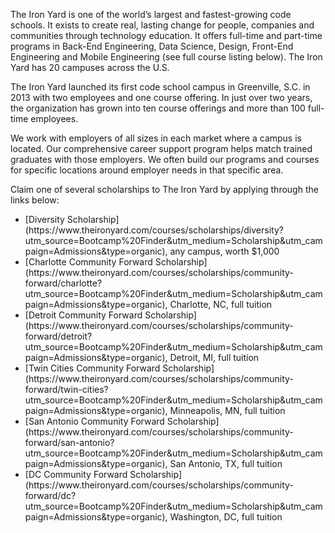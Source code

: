 The Iron Yard is one of the world’s largest and fastest-growing code schools. It exists to create real, lasting change for people, companies and communities through technology education. It offers full-time and part-time programs in Back-End Engineering, Data Science, Design, Front-End Engineering and Mobile Engineering (see full course listing below). The Iron Yard has 20 campuses across the U.S.

The Iron Yard launched its first code school campus in Greenville, S.C. in 2013 with two employees and one course offering. In just over two years, the organization has grown into ten course offerings and more than 100 full-time employees.

We work with employers of all sizes in each market where a campus is located. Our comprehensive career support program helps match trained graduates with those employers. We often build our programs and courses for specific locations around employer needs in that specific area.

Claim one of several scholarships to The Iron Yard by applying through the links below:
<ul>
  <li>[Diversity Scholarship](https://www.theironyard.com/courses/scholarships/diversity?utm_source=Bootcamp%20Finder&utm_medium=Scholarship&utm_campaign=Admissions&type=organic), any campus, worth $1,000</li>

  <li>[Charlotte Community Forward Scholarship](https://www.theironyard.com/courses/scholarships/community-forward/charlotte?utm_source=Bootcamp%20Finder&utm_medium=Scholarship&utm_campaign=Admissions&type=organic), Charlotte, NC, full tuition</li>

  <li>[Detroit Community Forward Scholarship](https://www.theironyard.com/courses/scholarships/community-forward/detroit?utm_source=Bootcamp%20Finder&utm_medium=Scholarship&utm_campaign=Admissions&type=organic), Detroit, MI, full tuition</li>

  <li>[Twin Cities Community Forward Scholarship](https://www.theironyard.com/courses/scholarships/community-forward/twin-cities?utm_source=Bootcamp%20Finder&utm_medium=Scholarship&utm_campaign=Admissions&type=organic), Minneapolis, MN, full tuition</li>

  <li>[San Antonio Community Forward Scholarship](https://www.theironyard.com/courses/scholarships/community-forward/san-antonio?utm_source=Bootcamp%20Finder&utm_medium=Scholarship&utm_campaign=Admissions&type=organic), San Antonio, TX, full tuition</li>

  <li>[DC Community Forward Scholarship](https://www.theironyard.com/courses/scholarships/community-forward/dc?utm_source=Bootcamp%20Finder&utm_medium=Scholarship&utm_campaign=Admissions&type=organic), Washington, DC, full tuition</li>
</ul>
